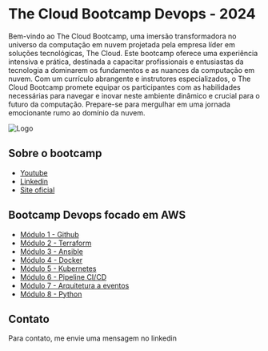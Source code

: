 
# The Cloud Bootcamp Devops - 2024

Bem-vindo ao The Cloud Bootcamp, uma imersão transformadora no universo da computação em nuvem projetada pela empresa líder em soluções tecnológicas, The Cloud. Este bootcamp oferece uma experiência intensiva e prática, destinada a capacitar profissionais e entusiastas da tecnologia a dominarem os fundamentos e as nuances da computação em nuvem. Com um currículo abrangente e instrutores especializados, o The Cloud Bootcamp promete equipar os participantes com as habilidades necessárias para navegar e inovar neste ambiente dinâmico e crucial para o futuro da computação. Prepare-se para mergulhar em uma jornada emocionante rumo ao domínio da nuvem.

![Logo](https://pbs.twimg.com/profile_images/1216838832508874754/ehswnrQh_400x400.jpg)

 


## Sobre o bootcamp

 - [Youtube](https://www.youtube.com/channel/UCWWBoGQZqlRpsavT-WEVxMA)
 - [Linkedin](https://www.linkedin.com/school/the-cloud-bootcamp/)
 - [Site oficial](https://thecloudbootcamp.com/pt/)


## Bootcamp Devops focado em AWS

- [Módulo 1 - Github]()
- [Módulo 2 - Terraform]()
- [Módulo 3 - Ansible]()
- [Módulo 4 - Docker]()
- [Módulo 5 - Kubernetes]()
- [Módulo 6 - Pipeline CI/CD]()
- [Módulo 7 - Arquitetura a eventos]()
- [Módulo 8 - Python]()



## Contato

Para contato, me envie uma mensagem no linkedin
